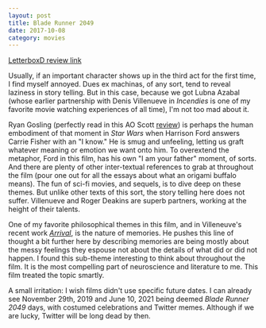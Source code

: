 ```yaml
---
layout: post
title: Blade Runner 2049 
date: 2017-10-08
category: movies
---
```

 
[LetterboxD review link](https://letterboxd.com/samarthbhaskar/film/blade-runner-2049/)

Usually, if an important character shows up in the third act for the first time, I find myself annoyed. Dues ex machinas, of any sort, tend to reveal laziness in story telling. But in this case, because we got Lubna Azabal (whose earlier partnership with Denis Villenueve in <em>Incendies</em> is one of my favorite movie watching experiences of all time), I'm not too mad about it. 

Ryan Gosling (perfectly read in this AO Scott <a href="https://www.nytimes.com/2017/10/02/movies/blade-runner-2049-review-ryan-gosling-harrison-ford.html?referrer=google_kp&_r=0">review</a>) is perhaps the human embodiment of that moment in <em>Star Wars</em> when Harrison Ford answers Carrie Fisher with an "I know." He is smug and unfeeling, letting us graft whatever meaning or emotion we want onto him. To overextend the metaphor, Ford in this film, has his own "I am your father" moment, of sorts. And there are plenty of other inter-textual references to grab at throughout the film (pour one out for all the essays about what an origami buffalo means). The fun of sci-fi movies, and sequels, is to dive deep on these themes. But unlike other texts of this sort, the story telling here does not suffer. Villenueve and Roger Deakins are superb partners, working at the height of their talents.

One of my favorite philosophical themes in this film, and in Villeneuve's recent work <em><a href="https://letterboxd.com/samarthbhaskar/film/arrival-2016/">Arrival</a></em>, is the nature of memories. He pushes this line of thought a bit further here by describing memories are being mostly about the messy feelings they espouse not about the details of what did or did not happen. I found this sub-theme interesting to think about throughout the film. It is the most compelling part of neuroscience and literature to me. This film treated the topic smartly. 

A small irritation: I wish films didn't use specific future dates. I can already see November 29th, 2019 and June 10, 2021 being deemed <em>Blade Runner 2049</em> days, with costumed celebrations and Twitter memes. Although if we are lucky, Twitter will be long dead by then.